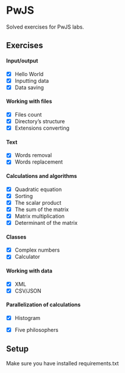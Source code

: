 # PwJS
Solved exercises for PwJS labs.


## Exercises

#### Input/output
- [x] Hello World 
- [x] Inputting data
- [x] Data saving

#### Working with files
- [x] Files count 
- [x] Directory’s structure 
- [x] Extensions converting 

#### Text
- [x] Words removal 
- [x] Words replacement

#### Calculations and algorithms
- [x] Quadratic equation
- [x] Sorting
- [x] The scalar product
- [x] The sum of the matrix
- [x] Matrix multiplication
- [x] Determinant of the matrix

#### Classes
- [x] Complex numbers
- [x] Calculator

#### Working with data
- [x] XML
- [x] CSV/JSON 

#### Parallelization of calculations
- [x] Histogram
- [x] Five philosophers 


## Setup
Make sure you have installed requirements.txt
